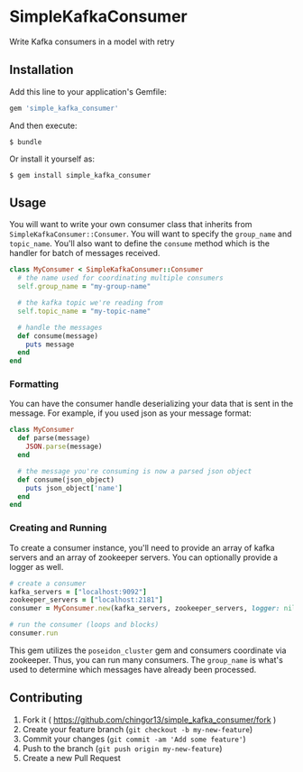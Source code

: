 # SimpleKafkaConsumer

Write Kafka consumers in a model with retry

## Installation

Add this line to your application's Gemfile:

```ruby
gem 'simple_kafka_consumer'
```

And then execute:

    $ bundle

Or install it yourself as:

    $ gem install simple_kafka_consumer

## Usage

You will want to write your own consumer class that inherits from `SimpleKafkaConsumer::Consumer`. You will want to specify the `group_name` and `topic_name`. You'll also want to define the `consume` method which is the handler for batch of messages received.

```ruby
class MyConsumer < SimpleKafkaConsumer::Consumer
  # the name used for coordinating multiple consumers
  self.group_name = "my-group-name"

  # the kafka topic we're reading from
  self.topic_name = "my-topic-name"

  # handle the messages
  def consume(message)
    puts message
  end
end
```

### Formatting

You can have the consumer handle deserializing your data that is sent in the message. For example, if you used json as your message format:

```ruby
class MyConsumer
  def parse(message)
    JSON.parse(message)
  end

  # the message you're consuming is now a parsed json object
  def consume(json_object)
    puts json_object['name']
  end
end
```

### Creating and Running

To create a consumer instance, you'll need to provide an array of kafka servers and an array of zookeeper servers. You can optionally provide a logger as well.

```ruby
# create a consumer
kafka_servers = ["localhost:9092"]
zookeeper_servers = ["localhost:2181"]
consumer = MyConsumer.new(kafka_servers, zookeeper_servers, logger: nil)

# run the consumer (loops and blocks)
consumer.run
```

This gem utilizes the `poseidon_cluster` gem and consumers coordinate via zookeeper. Thus, you can run many consumers. The `group_name` is what's used to determine which messages have already been processed.

## Contributing

1. Fork it ( https://github.com/chingor13/simple_kafka_consumer/fork )
2. Create your feature branch (`git checkout -b my-new-feature`)
3. Commit your changes (`git commit -am 'Add some feature'`)
4. Push to the branch (`git push origin my-new-feature`)
5. Create a new Pull Request
